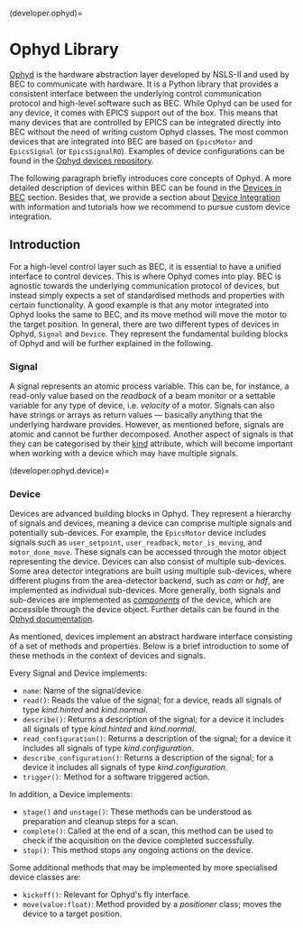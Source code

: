 (developer.ophyd)=
# Ophyd Library
[Ophyd](https://nsls-ii.github.io/ophyd/) is the hardware abstraction layer developed by NSLS-II and used by BEC to communicate with hardware. It is a Python library that provides a consistent interface between the underlying control communication protocol and high-level software such as BEC. While Ophyd can be used for any device, it comes with EPICS support out of the box. This means that many devices that are controlled by EPICS can be integrated directly into BEC without the need of writing custom Ophyd classes. The most common devices that are integrated into BEC are based on `EpicsMotor` and `EpicsSignal` (or `EpicsSignalRO`). Examples of device configurations can be found in the [Ophyd devices repository](https://gitlab.psi.ch/bec/ophyd_devices/-/tree/main/ophyd_devices/configs?ref_type=heads).

The following paragraph briefly introduces core concepts of Ophyd. A more detailed description of devices within BEC can be found in the [Devices in BEC](#developer.devices.devices_in_bec) section. Besides that, we provide a section about [Device Integration](#developer.devices.device_integration.overview) with information and tutorials how we recommend to pursue custom device integration.

## Introduction
For a high-level control layer such as BEC, it is essential to have a unified interface to control devices. This is where Ophyd comes into play. BEC is agnostic towards the underlying communication protocol of devices, but instead simply expects a set of standardised methods and properties with certain functionality. A good example is that any motor integrated into Ophyd looks the same to BEC, and its move method will move the motor to the target position. 
In general, there are two different types of devices in Ophyd, `Signal` and `Device`. They represent the fundamental building blocks of Ophyd and will be further explained in the following. 

### Signal
A signal represents an atomic process variable. This can be, for instance, a read-only value based on the *readback* of a beam monitor or a settable variable for any type of device, i.e. *velocity* of a motor. Signals can also have strings or arrays as return values — basically anything that the underlying hardware provides. However, as mentioned before, signals are atomic and cannot be further decomposed. Another aspect of signals is that they can be categorised by their [kind](https://nsls-ii.github.io/ophyd/signals.html#kind) attribute, which will become important when working with a device which may have multiple signals.

(developer.ophyd.device)=
### Device
Devices are advanced building blocks in Ophyd. They represent a hierarchy of signals and devices, meaning a device can comprise multiple signals and potentially sub-devices. For example, the `EpicsMotor` device includes signals such as `user_setpoint`, `user_readback`, `motor_is_moving`, and `motor_done_move`. These signals can be accessed through the motor object representing the device. Devices can also consist of multiple sub-devices. Some area detector integrations are built using multiple sub-devices, where different plugins from the area-detector backend, such as *cam* or *hdf*, are implemented as individual sub-devices. More generally, both signals and sub-devices are implemented as [*components*](https://nsls-ii.github.io/ophyd/generated/ophyd.device.Component.html) of the device, which are accessible through the device object. Further details can be found in the [Ophyd documentation](https://nsls-ii.github.io/ophyd/device-overview.html). 

As mentioned, devices implement an abstract hardware interface consisting of a set of methods and properties. Below is a brief introduction to some of these methods in the context of devices and signals.

Every Signal and Device implements:
- `name`: Name of the signal/device. 
- `read()`: Reads the value of the signal; for a device, reads all signals of type *kind.hinted* and *kind.normal*.
- `describe()`: Returns a description of the signal; for a device it includes all signals of type *kind.hinted* and *kind.normal*.
- `read_configuration()`: Returns a description of the signal; for a device it includes all signals of type *kind.configuration*.
- `describe_configuration()`: Returns a description of the signal; for a device it includes all signals of type *kind.configuration*.
- `trigger()`: Method for a software triggered action.

In addition, a Device implements:
- `stage()` and `unstage()`: These methods can be understood as preparation and cleanup steps for a scan. 
- `complete()`: Called at the end of a scan, this method can be used to check if the acquisition on the device completed successfully.  
- `stop()`: This method stops any ongoing actions on the device.

Some additional methods that may be implemented by more specialised device classes are:
- `kickoff()`: Relevant for Ophyd's fly interface.
- `move(value:float)`: Method provided by a *positioner* class; moves the device to a target position.
 

